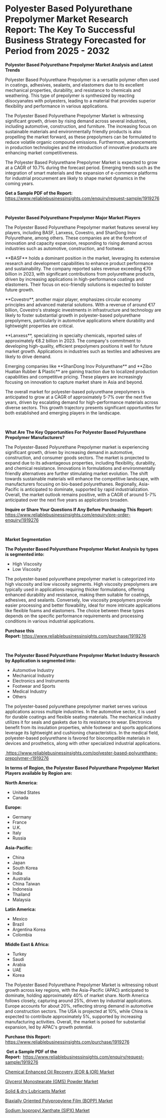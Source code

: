 <p><h1>Polyester Based Polyurethane Prepolymer Market Research Report: The Key To Successful Business Strategy Forecasted for Period from 2025 - 2032</h1></p><p><strong>Polyester Based Polyurethane Prepolymer Market Analysis and Latest Trends</strong></p>
<p><p>Polyester Based Polyurethane Prepolymer is a versatile polymer often used in coatings, adhesives, sealants, and elastomers due to its excellent mechanical properties, durability, and resistance to chemicals and weathering. This type of prepolymer is synthesized by reacting diisocyanates with polyesters, leading to a material that provides superior flexibility and performance in various applications.</p><p>The Polyester Based Polyurethane Prepolymer Market is witnessing significant growth, driven by rising demand across several industries, including automotive, construction, and furniture. The increasing focus on sustainable materials and environmentally friendly products is also propelling the market forward, as these prepolymers can be formulated to reduce volatile organic compound emissions. Furthermore, advancements in production technologies and the introduction of innovative products are enhancing market competitiveness.</p><p>The Polyester Based Polyurethane Prepolymer Market is expected to grow at a CAGR of 10.7% during the forecast period. Emerging trends such as the integration of smart materials and the expansion of e-commerce platforms for industrial procurement are likely to shape market dynamics in the coming years.</p></p>
<p><strong>Get a Sample PDF of the Report:&nbsp;</strong> <a href="https://www.reliablebusinessinsights.com/enquiry/request-sample/1919276?utm_campaign=75&utm_medium=2&utm_source=Github&utm_content=ia&utm_term=04022025&utm_id=polyester-based-polyurethane-prepolymer">https://www.reliablebusinessinsights.com/enquiry/request-sample/1919276</a></p>
<p>&nbsp;</p>
<p><strong>Polyester Based Polyurethane Prepolymer Major Market Players</strong></p>
<p><p>The Polyester Based Polyurethane Prepolymer market features several key players, including BASF, Lanxess, Covestro, and ShanDong Inov Polyurethane, among others. These companies are at the forefront of innovation and capacity expansion, responding to rising demand across industries such as automotive, construction, and footwear.</p><p>**BASF** holds a dominant position in the market, leveraging its extensive research and development capabilities to enhance product performance and sustainability. The company reported sales revenue exceeding €70 billion in 2023, with significant contributions from polyurethane products, driven by increasing applications in high-performance coatings and elastomers. Their focus on eco-friendly solutions is expected to bolster future growth.</p><p>**Covestro**, another major player, emphasizes circular economy principles and advanced material solutions. With a revenue of around €17 billion, Covestro's strategic investments in infrastructure and technology are likely to foster substantial growth in polyester-based polyurethane prepolymers, particularly in automotive applications where durability and lightweight properties are critical.</p><p>**Lanxess**, specializing in specialty chemicals, reported sales of approximately €8.2 billion in 2023. The company's commitment to developing high-quality, efficient prepolymers positions it well for future market growth. Applications in industries such as textiles and adhesives are likely to drive demand.</p><p>Emerging companies like **ShanDong Inov Polyurethane** and **Zibo Huatian Rubber & Plastic** are gaining traction due to localized production capabilities and competitive pricing. These players are increasingly focusing on innovation to capture market share in Asia and beyond.</p><p>The overall market for polyester-based polyurethane prepolymers is anticipated to grow at a CAGR of approximately 5-7% over the next five years, driven by escalating demand for high-performance materials across diverse sectors. This growth trajectory presents significant opportunities for both established and emerging players in the landscape.</p></p>
<p>&nbsp;</p>
<p><strong>What Are The Key Opportunities For Polyester Based Polyurethane Prepolymer Manufacturers?</strong></p>
<p><p>The Polyester-Based Polyurethane Prepolymer market is experiencing significant growth, driven by increasing demand in automotive, construction, and consumer goods sectors. The market is projected to expand due to its advantageous properties, including flexibility, durability, and chemical resistance. Innovations in formulations and environmentally friendly alternatives are further stimulating market evolution. The shift towards sustainable materials will enhance the competitive landscape, with manufacturers focusing on bio-based polyurethanes. Regionally, Asia-Pacific is anticipated to dominate, supported by rapid industrialization. Overall, the market outlook remains positive, with a CAGR of around 5-7% anticipated over the next five years as applications broaden.</p></p>
<p><strong>Inquire or Share Your Questions If Any Before Purchasing This Report:</strong> <a href="https://www.reliablebusinessinsights.com/enquiry/pre-order-enquiry/1919276?utm_campaign=75&utm_medium=2&utm_source=Github&utm_content=ia&utm_term=04022025&utm_id=polyester-based-polyurethane-prepolymer">https://www.reliablebusinessinsights.com/enquiry/pre-order-enquiry/1919276</a></p>
<p>&nbsp;</p>
<p><strong>Market Segmentation</strong></p>
<p><strong>The Polyester Based Polyurethane Prepolymer Market Analysis by types is segmented into:</strong></p>
<p><ul><li>High Viscosity</li><li>Low Viscosity</li></ul></p>
<p><p>The polyester-based polyurethane prepolymer market is categorized into high viscosity and low viscosity segments. High viscosity prepolymers are typically used in applications requiring thicker formulations, offering enhanced durability and resistance, making them suitable for coatings, adhesives, and sealants. Conversely, low viscosity prepolymers provide easier processing and better flowability, ideal for more intricate applications like flexible foams and elastomers. The choice between these types depends on the specific performance requirements and processing conditions in various industrial applications.</p></p>
<p><strong>Purchase this Report:&nbsp;</strong><a href="https://www.reliablebusinessinsights.com/purchase/1919276?utm_campaign=75&utm_medium=2&utm_source=Github&utm_content=ia&utm_term=04022025&utm_id=polyester-based-polyurethane-prepolymer">https://www.reliablebusinessinsights.com/purchase/1919276</a></p>
<p>&nbsp;</p>
<p><strong>The Polyester Based Polyurethane Prepolymer Market Industry Research by Application is segmented into:</strong></p>
<p><ul><li>Automotive Industry</li><li>Mechanical Industry</li><li>Electronics and Instruments</li><li>Footwear and Sports</li><li>Medical Industry</li><li>Others</li></ul></p>
<p><p>The polyester-based polyurethane prepolymer market serves various applications across multiple industries. In the automotive sector, it is used for durable coatings and flexible seating materials. The mechanical industry utilizes it for seals and gaskets due to its resistance to wear. Electronics benefit from its insulation properties, while footwear and sports applications leverage its lightweight and cushioning characteristics. In the medical field, polyester-based polyurethane is favored for biocompatible materials in devices and prosthetics, along with other specialized industrial applications.</p></p>
<p><a href="https://www.reliablebusinessinsights.com/polyester-based-polyurethane-prepolymer-r1919276?utm_campaign=75&utm_medium=2&utm_source=Github&utm_content=ia&utm_term=04022025&utm_id=polyester-based-polyurethane-prepolymer">&nbsp;https://www.reliablebusinessinsights.com/polyester-based-polyurethane-prepolymer-r1919276</a></p>
<p><strong>In terms of Region, the Polyester Based Polyurethane Prepolymer Market Players available by Region are:</strong></p>
<p>
    <p> <strong> North America: </strong>
        <ul>
            <li>United States</li>
            <li>Canada</li>
        </ul>
        </p> 
    <p> <strong> Europe: </strong>
        <ul>
            <li>Germany</li>
            <li>France</li>
            <li>U.K.</li>
            <li>Italy</li>
            <li>Russia</li>
        </ul>
        </p> 
    <p> <strong> Asia-Pacific: </strong>
        <ul>
            <li>China</li>
            <li>Japan</li>
            <li>South Korea</li>
            <li>India</li>
            <li>Australia</li>
            <li>China Taiwan</li>
            <li>Indonesia</li>
            <li>Thailand</li>
            <li>Malaysia</li>
        </ul>
        </p> 
    <p> <strong> Latin America: </strong>
        <ul>
            <li>Mexico</li>
            <li>Brazil</li>
            <li>Argentina Korea</li>
            <li>Colombia</li>
        </ul>
        </p> 
    <p> <strong> Middle East & Africa: </strong>
        <ul>
            <li>Turkey</li>
            <li>Saudi</li>
            <li>Arabia</li>
            <li>UAE</li>
            <li>Korea</li>
        </ul>
    </p>
    </p>
<p><p>The Polyester Based Polyurethane Prepolymer Market is witnessing robust growth across key regions, with the Asia-Pacific (APAC) anticipated to dominate, holding approximately 40% of market share. North America follows closely, capturing around 25%, driven by industrial applications. Europe accounts for about 20%, reflecting strong demand in automotive and construction sectors. The USA is projected at 10%, while China is expected to contribute approximately 5%, supported by increasing manufacturing activities. Overall, the market is poised for substantial expansion, led by APAC's growth potential.</p></p>
<p><strong>Purchase this Report: </strong><a href="https://www.reliablebusinessinsights.com/purchase/1919276?utm_campaign=75&utm_medium=2&utm_source=Github&utm_content=ia&utm_term=04022025&utm_id=polyester-based-polyurethane-prepolymer">https://www.reliablebusinessinsights.com/purchase/1919276</a></p>
<p>&nbsp;<strong>Get a Sample PDF of the Report:&nbsp;&nbsp;</strong><a href="https://www.reliablebusinessinsights.com/enquiry/request-sample/1919276?utm_campaign=75&utm_medium=2&utm_source=Github&utm_content=ia&utm_term=04022025&utm_id=polyester-based-polyurethane-prepolymer">https://www.reliablebusinessinsights.com/enquiry/request-sample/1919276</a></p>
<p><strong></strong></p>
<p><p><a href="https://github.com/salodipura00/Market-Research-Report-List-1/blob/main/chemical-enhanced-oil-recovery-eor-ior-market.md?utm_campaign=75&utm_medium=2&utm_source=Github&utm_content=ia&utm_term=04022025&utm_id=polyester-based-polyurethane-prepolymer">Chemical Enhanced Oil Recovery (EOR & IOR) Market</a></p><p><a href="https://github.com/howdlecirone/Market-Research-Report-List-1/blob/main/glycerol-monostearate-gms-powder-market.md?utm_campaign=75&utm_medium=2&utm_source=Github&utm_content=ia&utm_term=04022025&utm_id=polyester-based-polyurethane-prepolymer">Glycerol Monostearate (GMS) Powder Market</a></p><p><a href="https://github.com/crooneinis80/Market-Research-Report-List-1/blob/main/solid-dry-lubricants-market.md?utm_campaign=75&utm_medium=2&utm_source=Github&utm_content=ia&utm_term=04022025&utm_id=polyester-based-polyurethane-prepolymer">Solid & dry Lubricants Market</a></p><p><a href="https://github.com/vioarapoyil/Market-Research-Report-List-1/blob/main/biaxially-oriented-polypropylene-film-bopp-market.md?utm_campaign=75&utm_medium=2&utm_source=Github&utm_content=ia&utm_term=04022025&utm_id=polyester-based-polyurethane-prepolymer">Biaxially Oriented Polypropylene Film (BOPP) Market</a></p><p><a href="https://github.com/viipposahko25/Market-Research-Report-List-1/blob/main/sodium-isopropyl-xanthate-sipx-market.md?utm_campaign=75&utm_medium=2&utm_source=Github&utm_content=ia&utm_term=04022025&utm_id=polyester-based-polyurethane-prepolymer">Sodium Isopropyl Xanthate (SIPX) Market</a></p></p>
